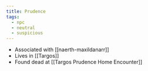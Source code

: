 ```yaml
---
title: Prudence
tags:
  - npc
  - neutral
  - suspicious
---
```


* Associated with [[naerth-maxildanarr]]
* Lives in [[Targos]]
* Found dead at [[Targos Prudence Home Encounter]]
